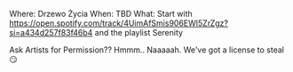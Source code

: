 Where: Drzewo Życia
When: TBD
What: Start with https://open.spotify.com/track/4UimAfSmis906EWI5ZrZgz?si=a434d257f83f46b4 and the playlist Serenity

Ask Artists for Permission?? Hmmm.. Naaaaah. We've got a license to steal 😏
